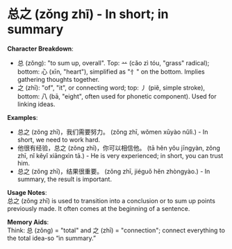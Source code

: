 # **总之 (zǒng zhī) - In short; in summary**

**Character Breakdown**:  
- 总 (zǒng): "to sum up, overall". Top: 䒑 (cǎo zì tóu, "grass" radical); bottom: 心 (xīn, "heart"), simplified as "忄" on the bottom. Implies gathering thoughts together.  
- 之 (zhī): "of", "it", or connecting word; top: 丿 (piě, simple stroke), bottom: 八 (bā, "eight", often used for phonetic component). Used for linking ideas.

**Examples**:  
- 总之 (zǒng zhī)，我们需要努力。 (zǒng zhī, wǒmen xūyào nǔlì.) - In short, we need to work hard.  
- 他很有经验，总之 (zǒng zhī)，你可以相信他。 (tā hěn yǒu jīngyàn, zǒng zhī, nǐ kěyǐ xiāngxìn tā.) - He is very experienced; in short, you can trust him.  
- 总之 (zǒng zhī)，结果很重要。 (zǒng zhī, jiéguǒ hěn zhòngyào.) - In summary, the result is important.

**Usage Notes**:  
总之 (zǒng zhī) is used to transition into a conclusion or to sum up points previously made. It often comes at the beginning of a sentence.

**Memory Aids**:  
Think: 总 (zǒng) = "total" and 之 (zhī) = "connection"; connect everything to the total idea-so “in summary.”
